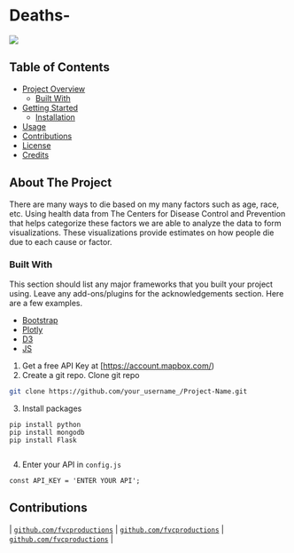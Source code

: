 # Deaths-
![](https://media.giphy.com/media/Qx4ltILRcYzHK50B9R/giphy.gif)
 
 
 
## Table of Contents
 
* [Project Overview](#project-overview)
  * [Built With](#built-with)
* [Getting Started](#getting-started)
  * [Installation](#installation)
* [Usage](#usage)
* [Contributions](#contributions)
* [License](#license)
* [Credits](#credits)
## About The Project
There are many ways to die based on my many factors such as age, race, etc. Using health data from The Centers for Disease Control and Prevention that helps categorize these factors we are able to analyze the data to form visualizations. These visualizations provide estimates on how people die due to each cause or factor. 
### Built With
This section should list any major frameworks that you built your project using. Leave any add-ons/plugins for the acknowledgements section. Here are a few examples.
* [Bootstrap](https://getbootstrap.com/)
* [Plotly](https://plot.ly/)
* [D3](https://d3js.org/)
* [JS](https://jscharting.com/)
1. Get a free API Key at [https://account.mapbox.com/)
2. Create a git repo. Clone git repo 
```sh
git clone https://github.com/your_username_/Project-Name.git
```
3. Install packages
```
pip install python
pip install mongodb
pip install Flask
 
```
4. Enter your API in `config.js`
```JS
const API_KEY = 'ENTER YOUR API';
```
 
 
 
 
## Contributions
| <a href="http://github.com/guishac" target="_blank">`github.com/fvcproductions`</a> | <a href="http://github.com/Ben" target="_blank">`github.com/fvcproductions`</a> | <a href="http://github.com/Deb" target="_blank">`github.com/fvcproductions`</a> |
